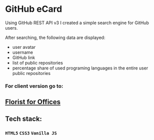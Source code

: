 # GitHub eCard
Using GitHub REST API v3 I created a simple search engine for GitHub users.

After searching, the following data are displayed: 
* user avatar
* username
* GitHub link
* list of public repositories
* percentage share of used programing languages in the entire user public repositories

### For client version go to:
## <a href="https://arturdziadosz.github.io/FlowersForOffices/" target="_blank">Florist for Offices</a>

## Tech stack:
### `HTML5` `CSS3` `Vanilla JS`